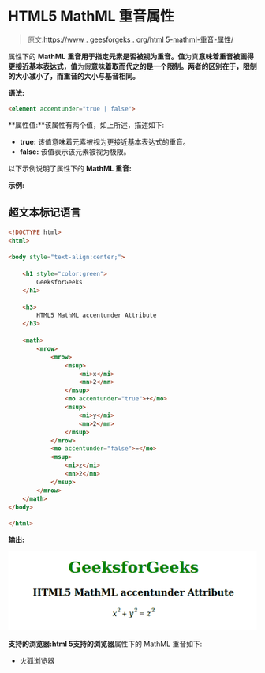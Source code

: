 # HTML5 MathML 重音属性

> 原文:[https://www . geesforgeks . org/html 5-mathml-重音-属性/](https://www.geeksforgeeks.org/html5-mathml-accentunder-attribute/)

属性下的 **MathML** **重音用于指定元素是否被视为重音。值**为真**意味着重音被画得更接近基本表达式，值**为假**意味着取而代之的是一个限制。两者的区别在于，限制的大小减小了，而重音的大小与基音相同。**

**语法:**

```html
<element accentunder="true | false">
```

**属性值:**该属性有两个值，如上所述，描述如下:

*   **true:** 该值意味着元素被视为更接近基本表达式的重音。
*   **false:** 该值表示该元素被视为极限。

以下示例说明了属性下的 **MathML 重音:**

**示例:**

## 超文本标记语言

```html
<!DOCTYPE html>
<html>

<body style="text-align:center;">

    <h1 style="color:green">
        GeeksforGeeks
    </h1>

    <h3>
        HTML5 MathML accentunder Attribute
    </h3>

    <math>
        <mrow>
            <mrow>
                <msup>
                    <mi>x</mi>
                    <mn>2</mn>
                </msup>
                <mo accentunder="true">+</mo>
                <msup>
                    <mi>y</mi>
                    <mn>2</mn>
                </msup>
            </mrow>
            <mo accentunder="false">=</mo>
            <msup>
                <mi>z</mi>
                <mn>2</mn>
            </msup>
        </mrow>
    </math>
</body>

</html>
```

**输出:**

![](img/e197942516e8a96c0701018e86091046.png)

**支持的浏览器:**html 5**支持的浏览器**属性下的 MathML 重音如下:

*   火狐浏览器